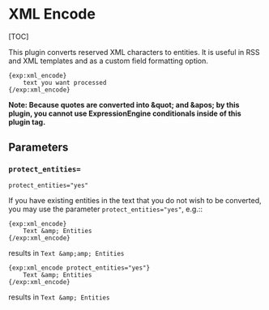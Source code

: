 <!--
    This source file is part of the open source project
    ExpressionEngine User Guide (https://github.com/ExpressionEngine/ExpressionEngine-User-Guide)

    @link      https://expressionengine.com/
    @copyright Copyright (c) 2003-2020, Packet Tide, LLC (https://packettide.com)
    @license   https://expressionengine.com/license Licensed under Apache License, Version 2.0
-->

# XML Encode

[TOC]

This plugin converts reserved XML characters to entities.  It is useful in RSS and XML templates and as a custom field formatting option.

    {exp:xml_encode}
        text you want processed
    {/exp:xml_encode}

**Note: Because quotes are converted into &amp;quot; and &amp;apos; by this plugin, you cannot use ExpressionEngine conditionals inside of this plugin tag.**

## Parameters

### `protect_entities=`

    protect_entities="yes"

If you have existing entities in the text that you do not wish to be converted, you may use the parameter `protect_entities="yes"`, e.g.::

    {exp:xml_encode}
        Text &amp; Entities
    {/exp:xml_encode}

results in `Text &amp;amp; Entities`

    {exp:xml_encode protect_entities="yes"}
        Text &amp; Entities
    {/exp:xml_encode}

results in `Text &amp; Entities`